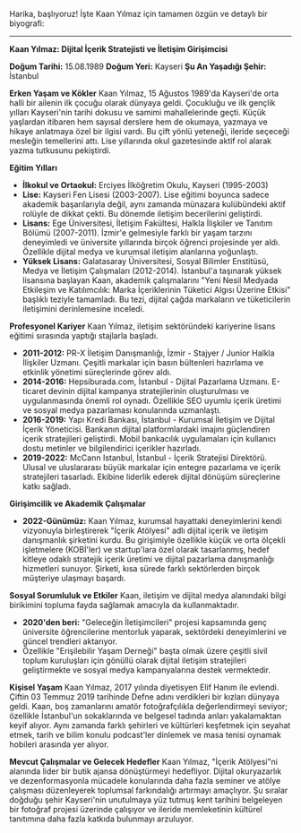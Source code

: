 Harika, başlıyoruz! İşte Kaan Yılmaz için tamamen özgün ve detaylı bir biyografi:

---

**Kaan Yılmaz: Dijital İçerik Stratejisti ve İletişim Girişimcisi**

**Doğum Tarihi:** 15.08.1989
**Doğum Yeri:** Kayseri
**Şu An Yaşadığı Şehir:** İstanbul

**Erken Yaşam ve Kökler**
Kaan Yılmaz, 15 Ağustos 1989'da Kayseri'de orta halli bir ailenin ilk çocuğu olarak dünyaya geldi. Çocukluğu ve ilk gençlik yılları Kayseri'nin tarihi dokusu ve samimi mahallelerinde geçti. Küçük yaşlardan itibaren hem sayısal derslere hem de okumaya, yazmaya ve hikaye anlatmaya özel bir ilgisi vardı. Bu çift yönlü yeteneği, ileride seçeceği mesleğin temellerini attı. Lise yıllarında okul gazetesinde aktif rol alarak yazma tutkusunu pekiştirdi.

**Eğitim Yılları**
*   **İlkokul ve Ortaokul:** Erciyes İlköğretim Okulu, Kayseri (1995-2003)
*   **Lise:** Kayseri Fen Lisesi (2003-2007). Lise eğitimi boyunca sadece akademik başarılarıyla değil, aynı zamanda münazara kulübündeki aktif rolüyle de dikkat çekti. Bu dönemde iletişim becerilerini geliştirdi.
*   **Lisans:** Ege Üniversitesi, İletişim Fakültesi, Halkla İlişkiler ve Tanıtım Bölümü (2007-2011). İzmir'e gelmesiyle farklı bir yaşam tarzını deneyimledi ve üniversite yıllarında birçok öğrenci projesinde yer aldı. Özellikle dijital medya ve kurumsal iletişim alanlarına yoğunlaştı.
*   **Yüksek Lisans:** Galatasaray Üniversitesi, Sosyal Bilimler Enstitüsü, Medya ve İletişim Çalışmaları (2012-2014). İstanbul'a taşınarak yüksek lisansına başlayan Kaan, akademik çalışmalarını "Yeni Nesil Medyada Etkileşim ve Katılımcılık: Marka İçeriklerinin Tüketici Algısı Üzerine Etkisi" başlıklı teziyle tamamladı. Bu tezi, dijital çağda markaların ve tüketicilerin iletişimini derinlemesine inceledi.

**Profesyonel Kariyer**
Kaan Yılmaz, iletişim sektöründeki kariyerine lisans eğitimi sırasında yaptığı stajlarla başladı.
*   **2011-2012:** PR-X İletişim Danışmanlığı, İzmir - Stajyer / Junior Halkla İlişkiler Uzmanı. Çeşitli markalar için basın bültenleri hazırlama ve etkinlik yönetimi süreçlerinde görev aldı.
*   **2014-2016:** Hepsiburada.com, İstanbul - Dijital Pazarlama Uzmanı. E-ticaret devinin dijital kampanya stratejilerinin oluşturulması ve uygulanmasında önemli rol oynadı. Özellikle SEO uyumlu içerik üretimi ve sosyal medya pazarlaması konularında uzmanlaştı.
*   **2016-2019:** Yapı Kredi Bankası, İstanbul - Kurumsal İletişim ve Dijital İçerik Yöneticisi. Bankanın dijital platformlardaki imajını güçlendiren içerik stratejileri geliştirdi. Mobil bankacılık uygulamaları için kullanıcı dostu metinler ve bilgilendirici içerikler hazırladı.
*   **2019-2022:** McCann Istanbul, İstanbul - İçerik Stratejisi Direktörü. Ulusal ve uluslararası büyük markalar için entegre pazarlama ve içerik stratejileri tasarladı. Ekibine liderlik ederek dijital dönüşüm süreçlerine katkı sağladı.

**Girişimcilik ve Akademik Çalışmalar**
*   **2022-Günümüz:** Kaan Yılmaz, kurumsal hayattaki deneyimlerini kendi vizyonuyla birleştirerek "İçerik Atölyesi" adlı dijital içerik ve iletişim danışmanlık şirketini kurdu. Bu girişimiyle özellikle küçük ve orta ölçekli işletmelere (KOBİ'ler) ve startup'lara özel olarak tasarlanmış, hedef kitleye odaklı stratejik içerik üretimi ve dijital pazarlama danışmanlığı hizmetleri sunuyor. Şirketi, kısa sürede farklı sektörlerden birçok müşteriye ulaşmayı başardı.

**Sosyal Sorumluluk ve Etkiler**
Kaan, iletişim ve dijital medya alanındaki bilgi birikimini topluma fayda sağlamak amacıyla da kullanmaktadır.
*   **2020'den beri:** "Geleceğin İletişimcileri" projesi kapsamında genç üniversite öğrencilerine mentorluk yaparak, sektördeki deneyimlerini ve güncel trendleri aktarıyor.
*   Özellikle "Erişilebilir Yaşam Derneği" başta olmak üzere çeşitli sivil toplum kuruluşları için gönüllü olarak dijital iletişim stratejileri geliştirmekte ve sosyal medya kampanyalarına destek vermektedir.

**Kişisel Yaşam**
Kaan Yılmaz, 2017 yılında diyetisyen Elif Hanım ile evlendi. Çiftin 03 Temmuz 2019 tarihinde Defne adını verdikleri bir kızları dünyaya geldi. Kaan, boş zamanlarını amatör fotoğrafçılıkla değerlendirmeyi seviyor; özellikle İstanbul'un sokaklarında ve belgesel tadında anları yakalamaktan keyif alıyor. Aynı zamanda farklı şehirleri ve kültürleri keşfetmek için seyahat etmek, tarih ve bilim konulu podcast'ler dinlemek ve masa tenisi oynamak hobileri arasında yer alıyor.

**Mevcut Çalışmalar ve Gelecek Hedefler**
Kaan Yılmaz, "İçerik Atölyesi"ni alanında lider bir butik ajansa dönüştürmeyi hedefliyor. Dijital okuryazarlık ve dezenformasyonla mücadele konularında daha fazla seminer ve atölye çalışması düzenleyerek toplumsal farkındalığı artırmayı amaçlıyor. Şu sıralar doğduğu şehir Kayseri'nin unutulmaya yüz tutmuş kent tarihini belgeleyen bir fotoğraf projesi üzerinde çalışıyor ve ileride memleketinin kültürel tanıtımına daha fazla katkıda bulunmayı arzuluyor.